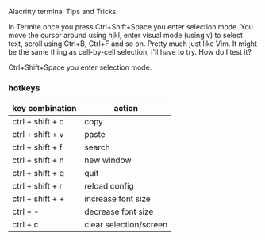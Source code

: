 Alacritty terminal Tips and Tricks

In Termite once you press Ctrl+Shift+Space you enter selection mode. You move the cursor around using hjkl, enter visual mode (using v) to select text, scroll using Ctrl+B, Ctrl+F and so on. Pretty much just like Vim. It might be the same thing as cell-by-cell selection, I'll have to try. How do I test it?

Ctrl+Shift+Space you enter selection mode.


### hotkeys

|key combination|action|
|---------------|------|
|ctrl + shift + c|copy|
|ctrl + shift + v|paste|
|ctrl + shift + f|search|
|ctrl + shift + n|new window|
|ctrl + shift + q|quit|
|ctrl + shift + r|reload config|
|ctrl + shift + +|increase font size|
|ctrl + -|decrease font size|
|ctrl + c |clear selection/screen|
